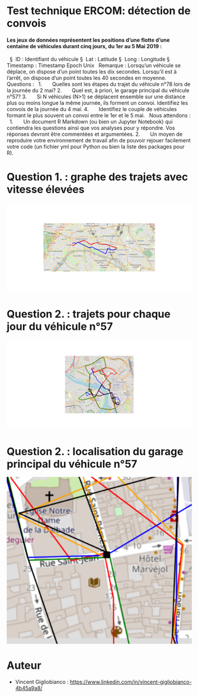 # Test technique ERCOM: détection de convois
#### Les jeux de données représentent les positions d’une flotte d’une centaine de véhicules durant cinq jours, du 1er au 5 Mai 2019 :
 
§  ID : Identifiant du véhicule
§  Lat : Latitude
§  Long : Longitude
§  Timestamp : Timestamp Epoch Unix
 
Remarque : Lorsqu’un véhicule se déplace, on dispose d’un point toutes les dix secondes. Lorsqu’il est à l’arrêt, on dispose d’un point toutes les 40 secondes en moyenne.
 
Questions :
 
1.       Quelles sont les étapes du trajet du véhicule n°78 lors de la journée du 2 mai?
2.       Quel est, à priori, le garage principal du véhicule n°57?
3.       Si N véhicules (N>1) se déplacent ensemble sur une distance plus ou moins longue la même journée, ils forment un convoi. Identifiez les convois de la journée du 4 mai.
4.       Identifiez le couple de véhicules formant le plus souvent un convoi entre le 1er et le 5 mai.
 
Nous attendons :
 
1.       Un document R Markdown (ou bien un Jupyter Notebook) qui contiendra les questions ainsi que vos analyses pour y répondre. Vos réponses devront être commentées et argumentées.
2.       Un moyen de reproduire votre environnement de travail afin de pouvoir rejouer facilement votre code (un fichier yml pour Python ou bien la liste des packages pour R).


# Question 1. : graphe des trajets avec vitesse élevées
<img src="img/trajets_AR.png" width="516">

# Question 2. : trajets pour chaque jour du véhicule n°57
<img src="img/trajets_loc_garage.png" width="516">

# Question 2. : localisation du garage principal du véhicule n°57
<img src="img/localisation_garage.png" width="516">

# Auteur
 * Vincent Gigliobianco : https://www.linkedin.com/in/vincent-gigliobianco-4b45a9a8/
 
